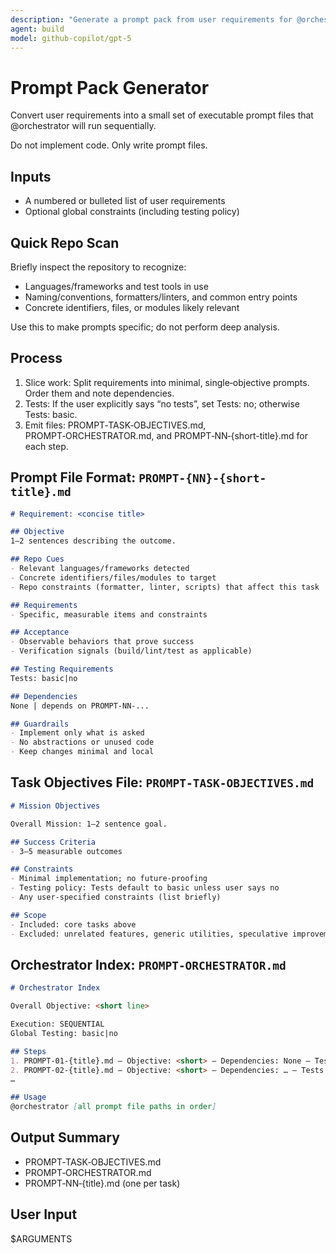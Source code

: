 ```yaml
---
description: "Generate a prompt pack from user requirements for @orchestrator"
agent: build
model: github-copilot/gpt-5
---
```


# Prompt Pack Generator

Convert user requirements into a small set of executable prompt files that @orchestrator will run sequentially.

Do not implement code. Only write prompt files.

## Inputs
- A numbered or bulleted list of user requirements
- Optional global constraints (including testing policy)

## Quick Repo Scan
Briefly inspect the repository to recognize:
- Languages/frameworks and test tools in use
- Naming/conventions, formatters/linters, and common entry points
- Concrete identifiers, files, or modules likely relevant

Use this to make prompts specific; do not perform deep analysis.

## Process
1) Slice work: Split requirements into minimal, single‑objective prompts. Order them and note dependencies.
2) Tests: If the user explicitly says “no tests”, set Tests: no; otherwise Tests: basic.
3) Emit files: PROMPT‑TASK‑OBJECTIVES.md, PROMPT‑ORCHESTRATOR.md, and PROMPT‑NN‑{short-title}.md for each step.

## Prompt File Format: `PROMPT-{NN}-{short-title}.md`
```markdown
# Requirement: <concise title>

## Objective
1–2 sentences describing the outcome.

## Repo Cues
- Relevant languages/frameworks detected
- Concrete identifiers/files/modules to target
- Repo constraints (formatter, linter, scripts) that affect this task

## Requirements
- Specific, measurable items and constraints

## Acceptance
- Observable behaviors that prove success
- Verification signals (build/lint/test as applicable)

## Testing Requirements
Tests: basic|no

## Dependencies
None | depends on PROMPT‑NN‑...

## Guardrails
- Implement only what is asked
- No abstractions or unused code
- Keep changes minimal and local
```

## Task Objectives File: `PROMPT-TASK-OBJECTIVES.md`
```markdown
# Mission Objectives

Overall Mission: 1–2 sentence goal.

## Success Criteria
- 3–5 measurable outcomes

## Constraints
- Minimal implementation; no future‑proofing
- Testing policy: Tests default to basic unless user says no
- Any user‑specified constraints (list briefly)

## Scope
- Included: core tasks above
- Excluded: unrelated features, generic utilities, speculative improvements
```

## Orchestrator Index: `PROMPT-ORCHESTRATOR.md`
```markdown
# Orchestrator Index

Overall Objective: <short line>

Execution: SEQUENTIAL  
Global Testing: basic|no

## Steps
1. PROMPT‑01‑{title}.md — Objective: <short> — Dependencies: None — Tests: basic|no
2. PROMPT‑02‑{title}.md — Objective: <short> — Dependencies: … — Tests: basic|no
…

## Usage
@orchestrator [all prompt file paths in order]
```

## Output Summary
- PROMPT‑TASK‑OBJECTIVES.md
- PROMPT‑ORCHESTRATOR.md
- PROMPT‑NN‑{title}.md (one per task)

## User Input

$ARGUMENTS
